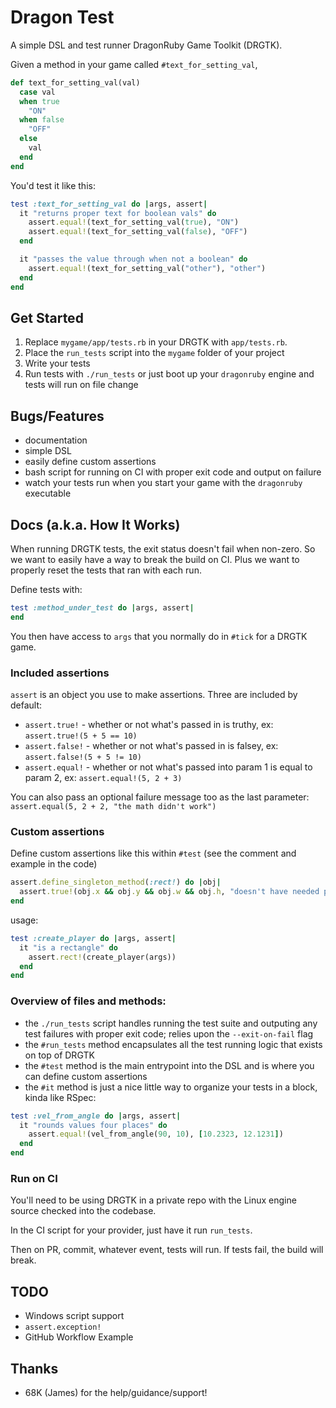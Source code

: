 # Dragon Test

A simple DSL and test runner DragonRuby Game Toolkit (DRGTK).

Given a method in your game called `#text_for_setting_val`,

``` ruby
def text_for_setting_val(val)
  case val
  when true
    "ON"
  when false
    "OFF"
  else
    val
  end
end
```

You'd test it like this:

``` ruby
test :text_for_setting_val do |args, assert|
  it "returns proper text for boolean vals" do
    assert.equal!(text_for_setting_val(true), "ON")
    assert.equal!(text_for_setting_val(false), "OFF")
  end

  it "passes the value through when not a boolean" do
    assert.equal!(text_for_setting_val("other"), "other")
  end
end
```

## Get Started

1. Replace `mygame/app/tests.rb` in your DRGTK with `app/tests.rb`.
2. Place the `run_tests` script into the `mygame` folder of your project
3. Write your tests
4. Run tests with `./run_tests` or just boot up your `dragonruby` engine and tests will run on file change

## Bugs/Features

- documentation
- simple DSL
- easily define custom assertions
- bash script for running on CI with proper exit code and output on failure
- watch your tests run when you start your game with the `dragonruby` executable

## Docs (a.k.a. How It Works)

When running DRGTK tests, the exit status doesn't fail when non-zero. So we want to easily have a way to break the build on CI. Plus we want to properly reset the tests that ran with each run.

Define tests with:

``` ruby
test :method_under_test do |args, assert|
end
```

You then have access to `args` that you normally do in `#tick` for a DRGTK game.

### Included assertions

`assert` is an object you use to make assertions. Three are included by default:

- `assert.true!` - whether or not what's passed in is truthy, ex: `assert.true!(5 + 5 == 10)`
- `assert.false!` - whether or not what's passed in is falsey, ex: `assert.false!(5 + 5 != 10)`
- `assert.equal!` - whether or not what's passed into param 1 is equal to param 2, ex: `assert.equal!(5, 2 + 3)`

You can also pass an optional failure message too as the last parameter: `assert.equal(5, 2 + 2, "the math didn't work")`


### Custom assertions

Define custom assertions like this within `#test` (see the comment and example in the code)

``` ruby
assert.define_singleton_method(:rect!) do |obj|
  assert.true!(obj.x && obj.y && obj.w && obj.h, "doesn't have needed properties to be a rectangle")
end
```

usage:

``` ruby
test :create_player do |args, assert|
  it "is a rectangle" do
    assert.rect!(create_player(args))
  end
end
```

### Overview of files and methods:

- the `./run_tests` script handles running the test suite and outputing any test failures with proper exit code; relies upon the `--exit-on-fail` flag
- the `#run_tests` method encapsulates all the test running logic that exists on top of DRGTK
- the `#test` method is the main entrypoint into the DSL and is where you can define custom assertions
- the `#it` method is just a nice little way to organize your tests in a block, kinda like RSpec:

``` ruby
test :vel_from_angle do |args, assert|
  it "rounds values four places" do
    assert.equal!(vel_from_angle(90, 10), [10.2323, 12.1231])
  end
end
```

### Run on CI

You'll need to be using DRGTK in a private repo with the Linux engine source checked into the codebase.

In the CI script for your provider, just have it run `run_tests`.

Then on PR, commit, whatever event, tests will run. If tests fail, the build will break.

## TODO

- Windows script support
- `assert.exception!`
- GitHub Workflow Example

## Thanks

- 68K (James) for the help/guidance/support!

